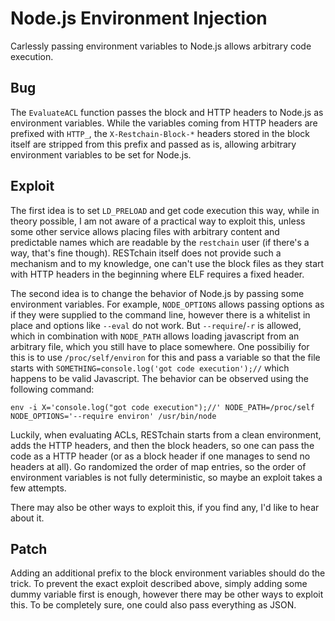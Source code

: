 Node.js Environment Injection
=============================

Carlessly passing environment variables to Node.js allows arbitrary code
execution.

Bug
---

The `EvaluateACL` function passes the block and HTTP headers to Node.js as
environment variables. While the variables coming from HTTP headers are
prefixed with `HTTP_`, the `X-Restchain-Block-*` headers stored in the block
itself are stripped from this prefix and passed as is, allowing arbitrary
environment variables to be set for Node.js.

Exploit
-------

The first idea is to set `LD_PRELOAD` and get code execution this way, while in
theory possible, I am not aware of a practical way to exploit this, unless some
other service allows placing files with arbitrary content and predictable names
which are readable by the `restchain` user (if there's a way, that's fine
though). RESTchain itself does not provide such a mechanism and to my
knowledge, one can't use the block files as they start with HTTP headers in the
beginning where ELF requires a fixed header.

The second idea is to change the behavior of Node.js by passing some
environment variables. For example, `NODE_OPTIONS` allows passing options as if
they were supplied to the command line, however there is a whitelist in place
and options like `--eval` do not work. But `--require`/`-r` is allowed, which
in combination with `NODE_PATH` allows loading javascript from an arbitrary
file, which you still have to place somewhere. One possibiliy for this is to
use `/proc/self/environ` for this and pass a variable so that the file starts
with `SOMETHING=console.log('got code execution');//` which happens to be valid
Javascript. The behavior can be observed using the following command:

```
env -i X='console.log("got code execution");//' NODE_PATH=/proc/self NODE_OPTIONS='--require environ' /usr/bin/node
```

Luckily, when evaluating ACLs, RESTchain starts from a clean environment, adds
the HTTP headers, and then the block headers, so one can pass the code as a
HTTP header (or as a block header if one manages to send no headers at all). Go
randomized the order of map entries, so the order of environment variables is
not fully deterministic, so maybe an exploit takes a few attempts.

There may also be other ways to exploit this, if you find any, I'd like to hear
about it.

Patch
-----

Adding an additional prefix to the block environment variables should do the
trick.  To prevent the exact exploit described above, simply adding some dummy
variable first is enough, however there may be other ways to exploit this. To
be completely sure, one could also pass everything as JSON.
